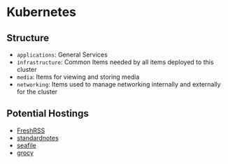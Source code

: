# Kubernetes

## Structure

- `applications`: General Services
- `infrastructure`: Common Items needed by all items deployed to this cluster
- `media`: Items for viewing and storing media
- `networking`: Items used to manage networking internally and externally for the cluster

## Potential Hostings

- [FreshRSS](https://www.freshrss.org/)
- [standardnotes](https://github.com/standardnotes/app)
- [seafile](https://www.seafile.com/en/home/)
- [grocy](https://grocy.info/)
